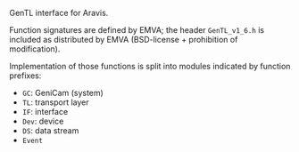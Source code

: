 GenTL interface for Aravis.

Function signatures are defined by EMVA; the header `GenTL_v1_6.h` is included as distributed by EMVA (BSD-license + prohibition of modification).

Implementation of those functions is split into modules indicated by function prefixes:

* `GC`: GeniCam (system)
* `TL`: transport layer
* `IF`: interface
* `Dev`: device
* `DS`: data stream
* `Event`

